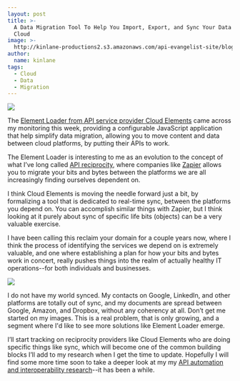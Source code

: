 ```yaml
---
layout: post
title: >-
  A Data Migration Tool To Help You Import, Export, and Sync Your Data In The
  Cloud
image: >-
  http://kinlane-productions2.s3.amazonaws.com/api-evangelist-site/blog/cloud-elements-logo.png
author:
  name: kinlane
tags:
  - Cloud
  - Data
  - Migration
---
```

[![](http://kinlane-productions2.s3.amazonaws.com/api-evangelist-site/blog/cloud-elements-logo.png)](http://cloud-elements.com)

The [Element Loader from API service provider Cloud Elements](http://cloud-elements.com/element-loader/) came across my monitoring this week, providing a configurable JavaScript application that help simplify data migration, allowing you to move content and data between cloud platforms, by putting their APIs to work.

The Element Loader is interesting to me as an evolution to the concept of what I’ve long called [API reciprocity](http://reciprocity.apievangelist.com), where companies like [Zapier](http://zapier.com) allows you to migrate your bits and bytes between the platforms we are all increasingly finding ourselves dependent on.

I think Cloud Elements is moving the needle forward just a bit, by formalizing a tool that is dedicated to real-time sync, between the platforms you depend on. You can accomplish similar things with Zapier, but I think looking at it purely about sync of specific life bits (objects) can be a very valuable exercise. 

I have been calling this reclaim your domain for a couple years now, where I think the process of identifying the services we depend on is extremely valuable, and one where establishing a plan for how your bits and bytes work in concert, really pushes things into the realm of actually healthy IT operations--for both individuals and businesses.

[![](http://kinlane-productions2.s3.amazonaws.com/api-evangelist-site/blog/ElementLoaderWorkflow.png)](http://cloud-elements.com/element-loader/)

I do not have my world synced. My contacts on Google, LinkedIn, and other platforms are totally out of sync, and my documents are spread between Google, Amazon, and Dropbox, without any coherency at all. Don’t get me started on my images. This is a real problem, that is only growing, and a segment where I'd like to see more solutions like Element Loader emerge.

I’ll start tracking on reciprocity providers like Cloud Elements who are doing specific things like sync, which will become one of the common building blocks I’ll add to my research when I get the time to update. Hopefully I will find some more time soon to take a deeper look at my my [API automation and interoperability research](http://reciprocity.apievangelist.com/)\--it has been a while.